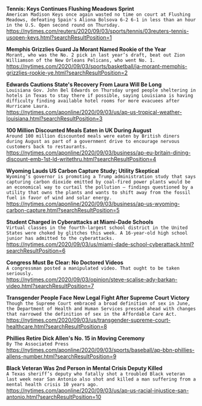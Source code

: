 **Tennis: Keys Continues Flushing Meadows Sprint**\
`American Madison Keys once again wasted no time on court at Flushing Meadows, defeating Spain's Aliona Bolsova 6-2 6-1 in less than an hour in the U.S. Open second round on Thursday.`\
https://nytimes.com/reuters/2020/09/03/sports/tennis/03reuters-tennis-usopen-keys.html?searchResultPosition=1

**Memphis Grizzlies Guard Ja Morant Named Rookie of the Year**\
`Morant, who was the No. 2 pick in last year’s draft, beat out Zion Williamson of the New Orleans Pelicans, who went No. 1.`\
https://nytimes.com/2020/09/03/sports/basketball/ja-morant-memphis-grizzlies-rookie-ye.html?searchResultPosition=2

**Edwards Cautions State's Recovery From Laura Will Be Long**\
`Louisiana Gov. John Bel Edwards on Thursday urged people sheltering in hotels in Texas to stay there if possible, saying Louisiana is having difficulty finding available hotel rooms for more evacuees after Hurricane Laura. `\
https://nytimes.com/aponline/2020/09/03/us/ap-us-tropical-weather-louisiana.html?searchResultPosition=3

**100 Million Discounted Meals Eaten in UK During August**\
`Around 100 million discounted meals were eaten by British diners during August as part of a government drive to encourage nervous customers back to restaurants.`\
https://nytimes.com/aponline/2020/09/03/business/ap-eu-britain-dining-discount-emb-1st-ld-writethru.html?searchResultPosition=4

**Wyoming Lauds US Carbon Capture Study; Utility Skeptical**\
`Wyoming’s governor is promoting a Trump administration study that says capturing carbon dioxide emitted by coal-fired power plants would be an economical way to curtail the pollution — findings questioned by a utility that owns the plants and wants to shift away from the fossil fuel in favor of wind and solar energy.`\
https://nytimes.com/aponline/2020/09/03/business/ap-us-wyoming-carbon-capture.html?searchResultPosition=5

**Student Charged in Cyberattacks at Miami-Dade Schools**\
`Virtual classes in the fourth-largest school district in the United States were choked by glitches this week. A 16-year-old high school junior has admitted to the cyberattacks.`\
https://nytimes.com/2020/09/03/us/miami-dade-school-cyberattack.html?searchResultPosition=6

**Congress Must Be Clear: No Doctored Videos**\
`A congressman posted a manipulated video. That ought to be taken seriously.`\
https://nytimes.com/2020/09/03/opinion/steve-scalise-ady-barkan-video.html?searchResultPosition=7

**Transgender People Face New Legal Fight After Supreme Court Victory**\
`Though the Supreme Court embraced a broad definition of sex in June, the Department of Health and Human Services pressed ahead with changes that narrowed the definition of sex in the Affordable Care Act.`\
https://nytimes.com/2020/09/03/us/transgender-supreme-court-healthcare.html?searchResultPosition=8

**Phillies Retire Dick Allen's No. 15 in Moving Ceremony**\
`By The Associated Press`\
https://nytimes.com/aponline/2020/09/03/sports/baseball/ap-bbn-phillies-allens-number.html?searchResultPosition=9

**Black Veteran Was 2nd Person in Mental Crisis Deputy Killed**\
`A Texas sheriff’s deputy who fatally shot a troubled Black veteran last week near San Antonio also shot and killed a man suffering from a mental health crisis 10 years ago.`\
https://nytimes.com/aponline/2020/09/03/us/ap-us-racial-injustice-san-antonio.html?searchResultPosition=10

